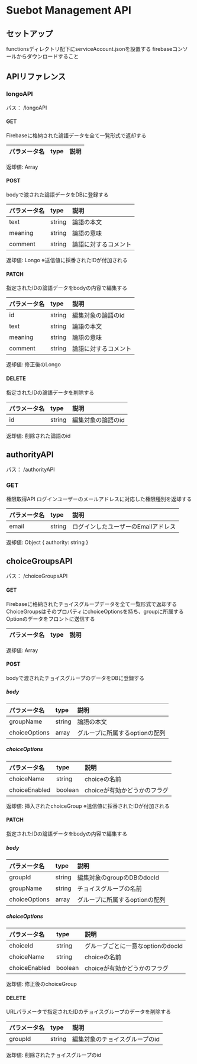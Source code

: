 # Suebot Management API

## セットアップ
functionsディレクトリ配下にserviceAccount.jsonを設置する
firebaseコンソールからダウンロードすること

## APIリファレンス

### longoAPI
パス： /longoAPI

#### GET
Firebaseに格納された論語データを全て一覧形式で返却する

|パラメータ名|type|説明|
|:-----|:-----|:-----|

返却値: Array<Longo>

#### POST
bodyで渡された論語データをDBに登録する

|パラメータ名|type|説明|
|:-----|:-----|:-----|
|text|string|論語の本文|
|meaning|string|論語の意味|
|comment|string|論語に対するコメント|

返却値: Longo ※送信値に採番されたIDが付加される


#### PATCH
指定されたIDの論語データをbodyの内容で編集する

|パラメータ名|type|説明|
|:-----|:-----|:-----|
|id|string|編集対象の論語のid|
|text|string|論語の本文|
|meaning|string|論語の意味|
|comment|string|論語に対するコメント|

返却値: 修正後のLongo


#### DELETE
指定されたIDの論語データを削除する

|パラメータ名|type|説明|
|:-----|:-----|:-----|
|id|string|編集対象の論語のid|

返却値: 削除された論語のid


## authorityAPI
パス： /authorityAPI

### GET
権限取得API
ログインユーザーのメールアドレスに対応した権限種別を返却する

|パラメータ名|type|説明|
|:-----|:-----|:-----|
|email|string|ログインしたユーザーのEmailアドレス|

返却値: Object { authority: string }


## choiceGroupsAPI
パス： /choiceGroupsAPI

#### GET
Firebaseに格納されたチョイスグループデータを全て一覧形式で返却する
ChoiceGroupsはそのプロパティにchoiceOptionsを持ち、groupに所属するOptionのデータをフロントに送信する

|パラメータ名|type|説明|
|:-----|:-----|:-----|

返却値: Array<choiceGroup>

#### POST
bodyで渡されたチョイスグループのデータをDBに登録する

##### body
|パラメータ名|type|説明|
|:-----|:-----|:-----|
|groupName|string|論語の本文|
|choiceOptions|array|グループに所属するoptionの配列|

##### choiceOptions
|パラメータ名|type|説明|
|:-----|:-----|:-----|
|choiceName|string|choiceの名前|
|choiceEnabled|boolean|choiceが有効かどうかのフラグ|

返却値: 挿入されたchoiceGroup ※送信値に採番されたIDが付加される


#### PATCH
指定されたIDの論語データをbodyの内容で編集する

##### body
|パラメータ名|type|説明|
|:-----|:-----|:-----|
|groupId|string|編集対象のgroupのDBのdocId|
|groupName|string|チョイスグループの名前|
|choiceOptions|array|グループに所属するoptionの配列|

##### choiceOptions
|パラメータ名|type|説明|
|:-----|:-----|:-----|
|choiceId|string|グループごとに一意なoptionのdocId|
|choiceName|string|choiceの名前|
|choiceEnabled|boolean|choiceが有効かどうかのフラグ|

返却値: 修正後のchoiceGroup


#### DELETE
URLパラメータで指定されたIDのチョイスグループのデータを削除する

|パラメータ名|type|説明|
|:-----|:-----|:-----|
|groupId|string|編集対象のチョイスグループのid|

返却値: 削除されたチョイスグループのid
